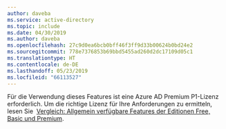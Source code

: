```yaml
---
author: daveba
ms.service: active-directory
ms.topic: include
ms.date: 04/30/2019
ms.author: daveba
ms.openlocfilehash: 27c9d0ea6bcb0bff46f3ff9d33b00624b0bd24e2
ms.sourcegitcommit: 778e7376853b69bbd5455ad260d2dc17109d05c1
ms.translationtype: HT
ms.contentlocale: de-DE
ms.lasthandoff: 05/23/2019
ms.locfileid: "66113527"
---
```

Für die Verwendung dieses Features ist eine Azure AD Premium P1-Lizenz erforderlich. Um die richtige Lizenz für Ihre Anforderungen zu ermitteln, lesen Sie  [Vergleich: Allgemein verfügbare Features der Editionen Free, Basic und Premium](https://azure.microsoft.com/pricing/details/active-directory/).